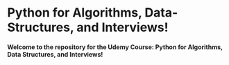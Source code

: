 # Python for Algorithms, Data-Structures, and Interviews!
#### Welcome to the repository for the Udemy Course: Python for Algorithms, Data Structures, and Interviews!





